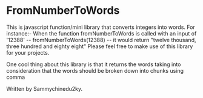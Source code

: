 # FromNumberToWords
This is javascript function/mini library that converts integers into words. For instance:-
When the function fromNumberToWords is called with an input of  '12388' -- fromNumberToWords(12388) -- it would return "twelve thousand, three hundred and eighty eight"
Please feel free to make use of this library for your projects.

One cool thing about this library is that it returns the words taking into consideration that the words should be broken down into chunks using comma

Written by Sammychinedu2ky.
<!--stackedit_data:
eyJoaXN0b3J5IjpbMTE0MDE2ODEzNF19
-->